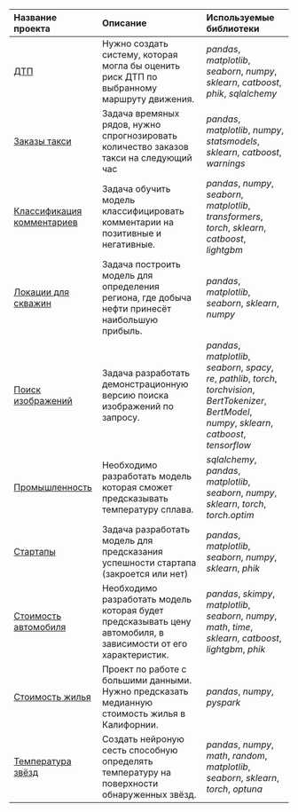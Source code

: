 | Название проекта | Описание | Используемые библиотеки |
| :---------------------- | :---------------------- | :---------------------- |
| [ДТП](Road_accident) | Нужно создать систему, которая могла бы оценить риск ДТП по выбранному маршруту движения. | *pandas*, *matplotlib*, *seaborn*, *numpy*, *sklearn*, *catboost*, *phik*, *sqlalchemy*|
| [Заказы такси](Taxi_orders) | Задача времяных рядов, нужно спрогнозировать количество заказов такси на следующий час | *pandas*, *matplotlib*, *numpy*, *statsmodels*, *sklearn*, *catboost*, *warnings*|
| [Классификация комментариев](Comment_classification) | Задача обучить модель классифицировать комментарии на позитивные и негативные. | *pandas*, *numpy*, *seaborn*, *matplotlib*, *transformers*, *torch*, *sklearn*, *catboost*, *lightgbm*|
| [Локации для скважин](Oil) | Задача построить модель для определения региона, где добыча нефти принесёт наибольшую прибыль. |*pandas*, *matplotlib*, *seaborn*, *sklearn*, *numpy*|
| [Поиск изображений](Search_images_by_request) | Задача разработать демонстрационную версию поиска изображений по запросу. | *pandas*, *matplotlib*, *seaborn*, *spacy*, *re*, *pathlib*, *torch*, *torchvision*, *BertTokenizer*, *BertModel*, *numpy*, *sklearn*, *catboost*, *tensorflow*|
| [Промышленность](Industry) | Необходимо разработать модель которая сможет предсказывать температуру сплава. | *sqlalchemy*, *pandas*, *matplotlib*, *seaborn*, *numpy*, *sklearn*, *torch*, *torch.optim*|
| [Стартапы](Startups) | Задача разработать модель для предсказания успешности стартапа (закроется или нет) | *pandas*, *matplotlib*, *seaborn*, *numpy*, *sklearn*, *phik*|
| [Стоимость автомобиля](Car_cost) | Необходимо разработать модель которая будет предсказывать цену автомобиля, в зависимости от его характеристик. | *pandas*, *skimpy*, *matplotlib*, *seaborn*, *numpy*, *math*, *time*, *sklearn*, *catboost*, *lightgbm*, *phik*|
| [Стоимость жилья](Housing_cost)| Проект по работе с большими данными. Нужно предсказать медианную стоимость жилья в Калифорнии. | *pandas*, *numpy*, *pyspark*|
| [Температура звёзд](Temperature_of_stars) | Создать нейроную сесть способную определять температуру на поверхности обнаруженных звёзд. | *pandas*, *numpy*, *math*, *random*, *matplotlib*, *seaborn*, *sklearn*, *torch*, *optuna*|

